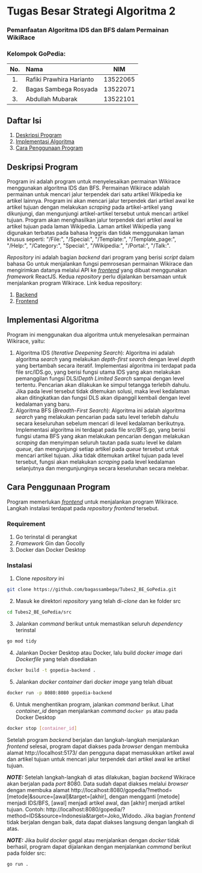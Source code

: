 # Tugas Besar Strategi Algoritma 2
### Pemanfaatan Algoritma IDS dan BFS dalam Permainan WikiRace

### Kelompok GoPedia:
| No. | Nama                     |   NIM    |
|:---:|:-------------------------|:--------:|
| 1.  | Rafiki Prawhira Harianto | 13522065 |
| 2.  | Bagas Sambega Rosyada    | 13522071 |
| 3.  | Abdullah Mubarak         | 13522101 |

## Daftar Isi
1. [Deskripsi Program](#deskripsi-program)
2. [Implementasi Algoritma](#implementasi-algoritma)
3. [Cara Penggunaan Program](#cara-penggunaan-program)

## Deskripsi Program
Program ini adalah program untuk menyelesaikan permainan Wikirace menggunakan algoritma IDS dan BFS. Permainan Wikirace adalah permainan untuk mencari 
jalur terpendek dari satu artikel Wikipedia ke artikel lainnya. Program ini akan mencari jalur terpendek dari artikel awal ke artikel tujuan dengan melakukan 
_scraping_ pada artikel-artikel yang dikunjungi, dan mengunjungi artikel-artikel tersebut untuk mencari artikel tujuan. Program akan menghasilkan jalur terpendek dari artikel awal ke artikel tujuan pada laman Wikipedia. Laman artikel Wikipedia yang digunakan terbatas pada bahasa Inggris dan tidak menggunakan laman khusus seperti: "/File:", "/Special:", "/Template:", "/Template_page:", "/Help:", "/Category:", "Special:", "/Wikipedia:", "/Portal:", "/Talk:".

_Repository_ ini adalah bagian _backend_ dari program yang berisi _script_ dalam bahasa Go untuk menjalankan fungsi pemrosesan permainan Wikirace dan mengirimkan datanya melalui API ke 
<a href="https://github.com/bagassambega/Tubes2_FE_GoPedia">_frontend_</a> yang dibuat menggunakan _framework_ ReactJS. Kedua _repository_ perlu dijalankan bersamaan untuk
menjalankan program Wikirace. Link kedua repository:
1. <a href="https://github.com/bagassambega/Tubes2_BE_GoPedia">Backend</a>
2. <a href="https://github.com/bagassambega/Tubes2_FE_GoPedia">Frontend</a>

## Implementasi Algoritma
Program ini menggunakan dua algoritma untuk menyelesaikan permainan Wikirace, yaitu:
1. Algoritma IDS (_Iterative Deepening Search_): Algoritma ini adalah algoritma _search_ yang melakukan _depth-first search_ dengan level _depth_ yang bertambah secara iteratif. Implementasi algoritma ini terdapat pada file src/IDS.go, yang berisi fungsi utama IDS yang akan melakukan pemanggilan fungsi DLS/_Depth Limited Search_ sampai dengan level tertentu. Pencarian akan dilakukan ke simpul tetangga terlebih dahulu. Jika pada level tersebut tidak ditemukan solusi, maka level kedalaman akan ditingkatkan dan fungsi DLS akan
dipanggil kembali dengan level kedalaman yang baru.
2. Algoritma BFS (_Breadth-First Search_): Algoritma ini adalah algoritma _search_ yang melakukan pencarian pada satu level terlebih dahulu secara keseluruhan sebelum mencari di level kedalaman berikutnya.
Implementasi algoritma ini terdapat pada file src/BFS.go, yang berisi fungsi utama BFS yang akan melakukan pencarian dengan melakukan _scraping_ dan menyimpan seluruh tautan pada suatu level ke dalam _queue_, dan mengunjungi setiap artikel pada _queue_
tersebut untuk mencari artikel tujuan. Jika tidak ditemukan artikel tujuan pada level tersebut, fungsi akan melakukan _scraping_ pada level kedalaman selanjutnya dan mengunjunginya secara keseluruhan secara melebar.

## Cara Penggunaan Program
Program memerlukan <a href="https://github.com/bagassambega/Tubes2_FE_GoPedia">_frontend_</a> untuk menjalankan program Wikirace. Langkah instalasi terdapat pada _repository_ _frontend_ tersebut.
### Requirement
1. Go terinstal di perangkat
2. _Framework_ Gin dan Gocolly
3. Docker dan Docker Desktop

### Instalasi
1. Clone _repository_ ini
```bash
git clone https://github.com/bagassambega/Tubes2_BE_GoPedia.git
```
2. Masuk ke direktori _repository_ yang telah di-_clone_ dan ke folder src
```bash
cd Tubes2_BE_GoPedia/src
```
3. Jalankan _command_ berikut untuk memastikan seluruh _dependency_ terinstal
```bash
go mod tidy
```
4. Jalankan Docker Desktop atau Docker, lalu build _docker image_ dari _Dockerfile_ yang telah disediakan
```bash
docker build -t gopedia-backend .
```
5. Jalankan _docker container_ dari _docker image_ yang telah dibuat
```bash
docker run -p 8080:8080 gopedia-backend
```
6. Untuk menghentikan program, jalankan _command_ berikut. Lihat _container_id_ dengan menjalankan _command_ `docker ps` atau pada Docker Desktop
```bash
docker stop [container_id]
```


Setelah program _backend_ berjalan dan langkah-langkah menjalankan _frontend_ selesai, program dapat diakses pada _browser_ dengan membuka alamat http://localhost:5173/
dan pengguna dapat memasukkan artikel awal dan artikel tujuan untuk mencari jalur terpendek dari artikel awal ke artikel tujuan.



**_NOTE:_**
Setelah langkah-langkah di atas dilakukan, bagian _backend_ Wikirace akan berjalan pada _port_ 8080. Data sudah dapat diakses melalui _browser_ dengan membuka alamat http://localhost:8080/gopedia/?method=[metode]&source=[awal]&target=[akhir], dengan mengganti [metode] menjadi IDS/BFS, [awal] menjadi artikel awal, dan [akhir] menjadi artikel tujuan. Contoh: http://localhost:8080/gopedia/?method=IDS&source=Indonesia&target=Joko_Widodo. 
Jika bagian _frontend_ tidak berjalan dengan baik, data dapat diakses langsung dengan langkah di atas.

**_NOTE:_**
Jika _build docker_ gagal atau menjalankan dengan _docker_ tidak berhasil, program dapat dijalankan dengan menjalankan _command_ berikut pada folder src:
```bash
go run .
```
